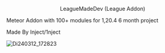 <p align="center">
LeagueMadeDev (League Addon)

Meteor Addon with 100+ modules for 1,20.4 6 month project

Made By Inject/1nject
</p>
<p align="center">

![Di240312_172823](https://github.com/YsnKey/Leaguemadedev/assets/79665934/32caed74-f95e-4427-8aa1-d7b8a4badb77)
</p>

